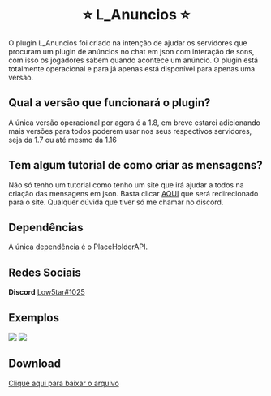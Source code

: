 <h1 align="center">⭐ L_Anuncios ⭐</h1>

O plugin L_Anuncios foi criado na intenção de ajudar os servidores que procuram um plugin de anúncios no chat em json com interação de sons, com isso os jogadores sabem quando acontece um anúncio. O plugin está totalmente operacional e para já apenas está disponível para apenas uma versão.

## Qual a versão que funcionará o plugin?

A única versão operacional por agora é a 1.8, em breve estarei adicionando mais versões para todos poderem usar nos seus respectivos servidores, seja da 1.7 ou até mesmo da 1.16

## Tem algum tutorial de como criar as mensagens?

Não só tenho um tutorial como tenho um site que irá ajudar a todos na criação das mensagens em json. Basta clicar [AQUI](https://minecraftjson.com/) que será redirecionado para o site. Qualquer dúvida que tiver só me chamar no discord.

## Dependências

A única dependência é o PlaceHolderAPI.

## Redes Sociais

**Discord** [Low5tar#1025](Low5tar#1025)

## Exemplos

<a><img src="https://imgur.com/qHQPmEb.png"></a>
<a><img src="https://imgur.com/huF8gRs.png"></a>

## Download
[Clique aqui para baixar o arquivo]()
